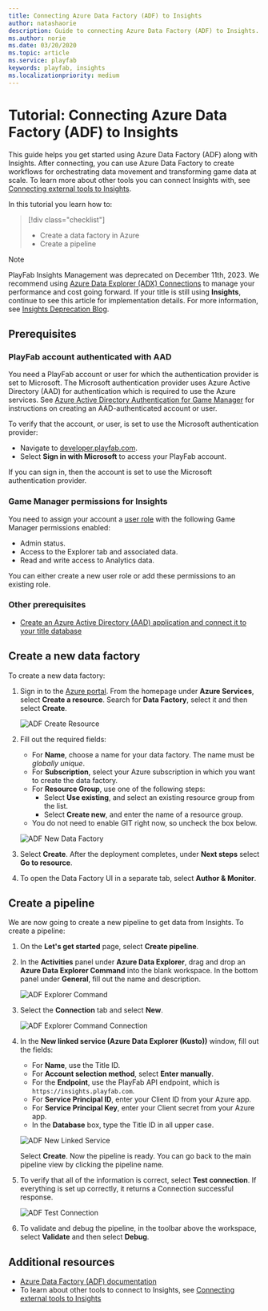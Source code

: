 ```yaml
---
title: Connecting Azure Data Factory (ADF) to Insights
author: natashaorie
description: Guide to connecting Azure Data Factory (ADF) to Insights.
ms.author: norie
ms.date: 03/20/2020    
ms.topic: article
ms.service: playfab
keywords: playfab, insights
ms.localizationpriority: medium
---
```


# Tutorial: Connecting Azure Data Factory (ADF) to Insights

This guide helps you get started using Azure Data Factory (ADF) along with Insights. After connecting, you can use Azure Data Factory to create workflows for orchestrating data movement and transforming game data at scale. To learn more about other tools you can connect Insights with, see [Connecting external tools to Insights](index.md).

In this tutorial you learn how to:

> [!div class="checklist"]
> * Create a data factory in Azure
> * Create a pipeline

> [!NOTE]
> PlayFab Insights Management was deprecated on December 11th, 2023. We recommend using [Azure Data Explorer (ADX) Connections](../../export-data/data-connection-adx.md) to manage your performance and cost going forward. If your title is still using **Insights**, continue to see this article for implementation details. For more information, see [Insights Deprecation Blog](https://developer.microsoft.com/en-us/games/articles/2023/09/playfab-insights-management-to-be-deprecated-starting-december-11/).

## Prerequisites

### PlayFab account authenticated with AAD

You need a PlayFab account or user for which the authentication provider is set to Microsoft. The Microsoft authentication provider uses Azure Active Directory (AAD) for authentication which is required to use the Azure services. See [Azure Active Directory Authentication for Game Manager](../../../features/authentication/aad-authentication/index.md) for instructions on creating an AAD-authenticated account or user.

To verify that the account, or user, is set to use the Microsoft authentication provider:

* Navigate to [developer.playfab.com](https://developer.playfab.com).
* Select **Sign in with Microsoft** to access your PlayFab account.

If you can sign in, then the account is set to use the Microsoft authentication provider.

### Game Manager permissions for Insights

You need to assign your account a [user role](../../../gamemanager/playfab-user-roles.md) with the following Game Manager permissions enabled:

* Admin status.
* Access to the Explorer tab and associated data.
* Read and write access to Analytics data.

You can either create a new user role or add these permissions to an existing role.

### Other prerequisites

*  [Create an Azure Active Directory (AAD) application and connect it to your title database](creating-AAD-app-for-insights.md)

## Create a new data factory

To create a new data factory:

1. Sign in to the [Azure portal](https://portal.azure.com). From the homepage under **Azure Services**, select **Create a resource**. Search for **Data Factory**, select it and then select **Create**.

   ![ADF Create Resource](media/adf-create-resource.png)

2. Fill out the required fields:
   * For **Name**, choose a name for your data factory. The name must be *globally unique*.
   * For **Subscription**, select your Azure subscription in which you want to create the data factory.
   * For **Resource Group**, use one of the following steps:
     * Select **Use existing**, and select an existing resource group from the list.
     * Select **Create new**, and enter the name of a resource group.
   * You do not need to enable GIT right now, so uncheck the box below.

   ![ADF New Data Factory](media/adf-new-data-factory.png)

3. Select **Create**. After the deployment completes, under **Next steps** select **Go to resource**.

4. To open the Data Factory UI in a separate tab, select **Author & Monitor**.

## Create a pipeline

We are now going to create a new pipeline to get data from Insights. To create a pipeline:

1. On the **Let's get started** page, select **Create pipeline**.

2. In the **Activities** panel under **Azure Data Explorer**, drag and drop an **Azure Data Explorer Command** into the blank workspace. In the bottom panel under **General**, fill out the name and description.

    ![ADF Explorer Command](media/adf-explorer-command.png)

3. Select the **Connection** tab and select **New**. 

    ![ADF Explorer Command Connection](media/adf-explorer-command-connection.png)

4. In the **New linked service (Azure Data Explorer (Kusto))** window, fill out the fields:
    * For **Name**, use the Title ID.
    * For **Account selection method**, select **Enter manually**.
    * For the **Endpoint**, use the PlayFab API endpoint, which is `https://insights.playfab.com`.
    * For **Service Principal ID**, enter your Client ID from your Azure app.
    * For **Service Principal Key**, enter your Client secret from your Azure app.
    * In the **Database** box, type the Title ID in all upper case.

    ![ADF New Linked Service](media/adf-new-linked-service.png)

    Select **Create**. Now the pipeline is ready. You can go back to the main pipeline view by clicking the pipeline name.

5. To verify that all of the information is correct, select **Test connection**. If everything is set up correctly, it returns a Connection successful response.

   ![ADF Test Connection](media/adf-test-connection.png)

6. To validate and debug the pipeline, in the toolbar above the workspace, select **Validate** and then select **Debug**.

## Additional resources

* [Azure Data Factory (ADF) documentation](/azure/data-factory/)
* To learn about other tools to connect to Insights, see  [Connecting external tools to Insights](index.md)
